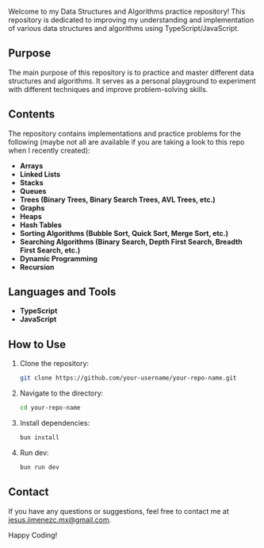 Welcome to my Data Structures and Algorithms practice repository! This repository is dedicated to improving my understanding and implementation of various data structures and algorithms using TypeScript/JavaScript.

## Purpose

The main purpose of this repository is to practice and master different data structures and algorithms. It serves as a personal playground to experiment with different techniques and improve problem-solving skills.

## Contents

The repository contains implementations and practice problems for the following (maybe not all are available if you are taking a look to this repo when I recently created):

- **Arrays**
- **Linked Lists**
- **Stacks**
- **Queues**
- **Trees (Binary Trees, Binary Search Trees, AVL Trees, etc.)**
- **Graphs**
- **Heaps**
- **Hash Tables**
- **Sorting Algorithms (Bubble Sort, Quick Sort, Merge Sort, etc.)**
- **Searching Algorithms (Binary Search, Depth First Search, Breadth First Search, etc.)**
- **Dynamic Programming**
- **Recursion**

## Languages and Tools

- **TypeScript**
- **JavaScript**

## How to Use

1. Clone the repository:
    ```sh
    git clone https://github.com/your-username/your-repo-name.git
    ```

2. Navigate to the directory:
    ```sh
    cd your-repo-name
    ```

3. Install dependencies:
    ```sh
    bun install
    ```

4. Run dev:
    ```sh
    bun run dev
    ```

## Contact

If you have any questions or suggestions, feel free to contact me at [jesus.jimenezc.mx@gmail.com](mailto:jesus.jimenezc.mx@gmail.com).

Happy Coding!
